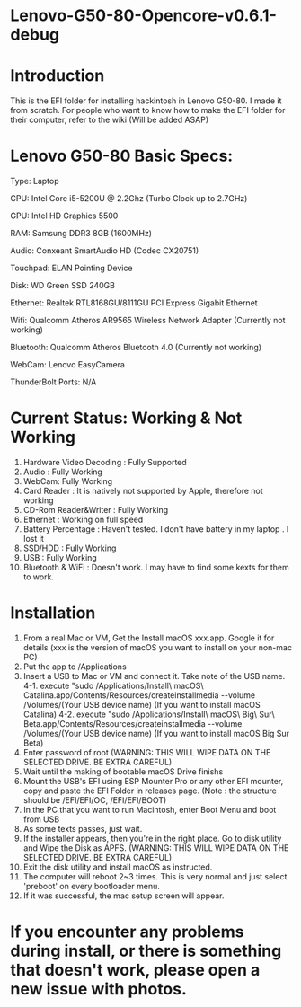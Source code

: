 # Lenovo-G50-80-Opencore-v0.6.1-debug
# Introduction
This is the EFI folder for installing hackintosh in Lenovo G50-80. I made it from scratch. For people who want to know how to make the EFI folder for their computer, refer to the wiki (Will be added ASAP)
# Lenovo G50-80 Basic Specs:
Type: Laptop

CPU: Intel Core i5-5200U @ 2.2Ghz (Turbo Clock up to 2.7GHz)

GPU: Intel HD Graphics 5500 

RAM: Samsung DDR3 8GB (1600MHz)

Audio: Conxeant SmartAudio HD (Codec CX20751)

Touchpad: ELAN Pointing Device

Disk: WD Green SSD 240GB

Ethernet: Realtek RTL8168GU/8111GU PCI Express Gigabit Ethernet

Wifi: Qualcomm Atheros AR9565 Wireless Network Adapter (Currently not working)

Bluetooth: Qualcomm Atheros Bluetooth 4.0 (Currently not working)

WebCam: Lenovo EasyCamera

ThunderBolt Ports: N/A

# Current Status: Working & Not Working
1. Hardware Video Decoding : Fully Supported
2. Audio : Fully Working
3. WebCam: Fully Working
4. Card Reader : It is natively not supported by Apple, therefore not working
5. CD-Rom Reader&Writer : Fully Working
6. Ethernet : Working on full speed
7. Battery Percentage : Haven't tested. I don't have battery in my laptop
. I lost it
8. SSD/HDD : Fully Working
9. USB : Fully Working
10. Bluetooth & WiFi : Doesn't work. I may have to find some kexts for them to work.
# Installation
1. From a real Mac or VM, Get the Install macOS xxx.app. Google it for details (xxx is the version of macOS you want to install on your non-mac PC)
2. Put the app to /Applications
3. Insert a USB to Mac or VM and connect it. Take note of the USB name. 
4-1. execute "sudo /Applications/Install\ macOS\ Catalina.app/Contents/Resources/createinstallmedia --volume /Volumes/(Your USB device name) (If you want to install macOS Catalina)
4-2. execute "sudo /Applications/Install\ macOS\ Big\ Sur\ Beta.app/Contents/Resources/createinstallmedia --volume /Volumes/(Your USB device name) (If you want to install macOS Big Sur Beta)
5. Enter password of root (WARNING: THIS WILL WIPE DATA ON THE SELECTED DRIVE. BE EXTRA CAREFUL)
6. Wait until the making of bootable macOS Drive finishs 
7. Mount the USB's EFI using ESP Mounter Pro or any other EFI mounter, copy and paste the EFI Folder in releases page. (Note : the structure should be /EFI/EFI/OC, /EFI/EFI/BOOT)
8. In the PC that you want to run Macintosh, enter Boot Menu and boot from USB
9. As some texts passes, just wait.
10. If the installer appears, then you're in the right place. Go to disk utility and Wipe the Disk as APFS. (WARNING: THIS WILL WIPE DATA ON THE SELECTED DRIVE. BE EXTRA CAREFUL)
11. Exit the disk utility and install macOS as instructed.
12. The computer will reboot 2~3 times. This is very normal and just select 'preboot' on every bootloader menu. 
13. If it was successful, the mac setup screen will appear. 


# If you encounter any problems during install, or there is something that doesn't work, please open a new issue with photos.
